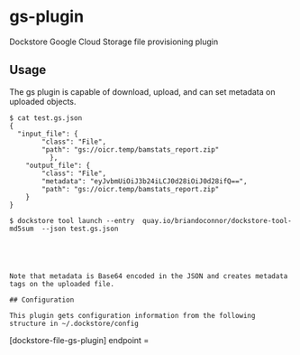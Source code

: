 # gs-plugin
Dockstore Google Cloud Storage file provisioning plugin
## Usage

The gs plugin is capable of download, upload, and can set metadata on uploaded objects.

```
$ cat test.gs.json
{
  "input_file": {
        "class": "File",
        "path": "gs://oicr.temp/bamstats_report.zip"
          },
    "output_file": {
        "class": "File",
        "metadata": "eyJvbmUiOiJ3b24iLCJ0d28iOiJ0d28ifQ==",
        "path": "gs://oicr.temp/bamstats_report.zip"
    }
}

$ dockstore tool launch --entry  quay.io/briandoconnor/dockstore-tool-md5sum  --json test.gs.json





Note that metadata is Base64 encoded in the JSON and creates metadata tags on the uploaded file.

## Configuration

This plugin gets configuration information from the following structure in ~/.dockstore/config

```
[dockstore-file-gs-plugin]
endpoint = <endpoint>
```
